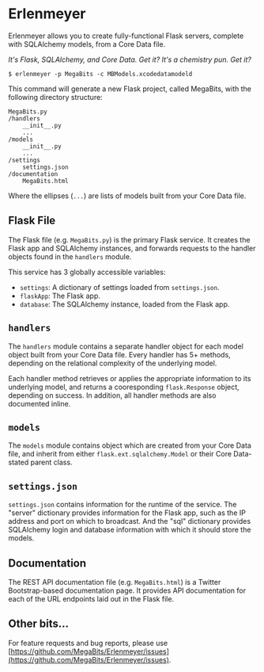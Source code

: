 Erlenmeyer
===========

Erlenmeyer allows you to create fully-functional Flask servers, complete with SQLAlchemy models, from a Core Data file.

*It's Flask, SQLAlchemy, and Core Data. Get it? It's a chemistry pun. Get it?*

    $ erlenmeyer -p MegaBits -c MBModels.xcodedatamodeld

This command will generate a new Flask project, called MegaBits, with the following directory structure:

    MegaBits.py
    /handlers
        __init__.py
        ...
    /models
        __init__.py
        ...
    /settings
        settings.json
    /documentation
        MegaBits.html

Where the ellipses (`...`) are lists of models built from your Core Data file.


Flask File
---------

The Flask file (e.g. `MegaBits.py`) is the primary Flask service. It creates the Flask app and SQLAlchemy instances, and forwards requests to the handler objects found in the `handlers` module.

This service has 3 globally accessible variables:

- `settings`: A dictionary of settings loaded from `settings.json`.
- `flaskApp`: The Flask app.
- `database`: The SQLAlchemy instance, loaded from the Flask app.


`handlers`
---------

The `handlers` module contains a separate handler object for each model object built from your Core Data file. Every handler has 5+ methods, depending on the relational complexity of the underlying model.

Each handler method retrieves or applies the appropriate information to its underlying model, and returns a cooresponding `flask.Response` object, depending on success. In addition, all handler methods are also documented inline.


`models`
---------

The `models` module contains object which are created from your Core Data file, and inherit from either `flask.ext.sqlalchemy.Model` or their Core Data-stated parent class.


`settings.json`
---------

`settings.json` contains information for the runtime of the service. The "server" dictionary provides information for the Flask app, such as the IP address and port on which to broadcast. And the "sql" dictionary provides SQLAlchemy login and database information with which it should store the models.

Documentation
---------

The REST API documentation file (e.g. `MegaBits.html`) is a Twitter Bootstrap-based documentation page. It provides API documentation for each of the URL endpoints laid out in the Flask file.


Other bits...
---------

For feature requests and bug reports, please use [https://github.com/MegaBits/Erlenmeyer/issues](https://github.com/MegaBits/Erlenmeyer/issues).